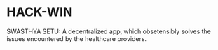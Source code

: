 # HACK-WIN

SWASTHYA SETU: A decentralized app, which obsetensibly solves the issues encountered by the healthcare providers.
